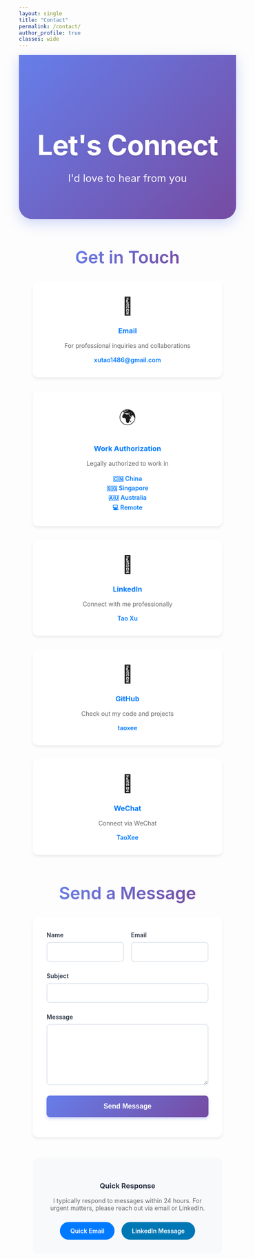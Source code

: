```yaml
---
layout: single
title: "Contact"
permalink: /contact/
author_profile: true
classes: wide
---
```


<!-- Hide default page title -->
<style>
  .page__title { display: none !important; }
  .page__meta { display: none !important; }
</style>

<div style="background: linear-gradient(135deg, #667eea 0%, #764ba2 100%); color: white; padding: 5rem 2rem; margin: 0 0 4rem 0; text-align: center; border-radius: 0 0 30px 30px; box-shadow: 0 10px 30px rgba(102, 126, 234, 0.3);">
  <h1 style="font-size: 4rem; font-weight: 700; margin-bottom: 1.5rem; color: white; text-shadow: 0 2px 4px rgba(0,0,0,0.1); letter-spacing: -0.02em;">Let's Connect</h1>
  <p style="font-size: 1.5rem; font-weight: 400; opacity: 0.95; max-width: 600px; margin: 0 auto;">I'd love to hear from you</p>
</div>

<div style="max-width: 800px; margin: 0 auto; padding: 0 2rem;">

<h2 style="font-size: 2.5rem; font-weight: 600; color: #2d3748; margin: 3rem 0 2rem 0; text-align: center;">
  <span style="background: linear-gradient(135deg, #667eea, #764ba2); -webkit-background-clip: text; -webkit-text-fill-color: transparent; background-clip: text;">Get in Touch</span>
</h2>

<div style="display: grid; grid-template-columns: repeat(auto-fit, minmax(280px, 1fr)); gap: 2rem; margin: 2rem 0;">

<div style="background: white; padding: 2rem; border-radius: 12px; box-shadow: 0 4px 6px rgba(0, 0, 0, 0.07); text-align: center;">
  <div style="font-size: 2.5rem; margin-bottom: 1rem;">📧</div>
  <h3 style="color: #007AFF; margin-bottom: 1rem;">Email</h3>
  <p style="color: #666; margin-bottom: 1rem;">For professional inquiries and collaborations</p>
  <a href="mailto:xutao1486@gmail.com" style="color: #007AFF; font-weight: 600; text-decoration: none;">
    xutao1486@gmail.com
  </a>
</div>

<div style="background: white; padding: 2rem; border-radius: 12px; box-shadow: 0 4px 6px rgba(0, 0, 0, 0.07); text-align: center;">
  <div style="font-size: 2.5rem; margin-bottom: 1rem;">🌍</div>
  <h3 style="color: #007AFF; margin-bottom: 1rem;">Work Authorization</h3>
  <p style="color: #666; margin-bottom: 1rem;">Legally authorized to work in</p>
  <div style="color: #007AFF; font-weight: 600; line-height: 1.6;">
    <div>🇨🇳 China</div>
    <div>🇸🇬 Singapore</div>
    <div>🇦🇺 Australia</div>
    <div>💻 Remote</div>
  </div>
</div>

<div style="background: white; padding: 2rem; border-radius: 12px; box-shadow: 0 4px 6px rgba(0, 0, 0, 0.07); text-align: center;">
  <div style="font-size: 2.5rem; margin-bottom: 1rem;">💼</div>
  <h3 style="color: #007AFF; margin-bottom: 1rem;">LinkedIn</h3>
  <p style="color: #666; margin-bottom: 1rem;">Connect with me professionally</p>
  <a href="https://www.linkedin.com/in/tao-xee" target="_blank" style="color: #007AFF; font-weight: 600; text-decoration: none;">
    <span class="iconify" data-icon="tabler:brand-linkedin"></span> Tao Xu
  </a>
</div>

<div style="background: white; padding: 2rem; border-radius: 12px; box-shadow: 0 4px 6px rgba(0, 0, 0, 0.07); text-align: center;">
  <div style="font-size: 2.5rem; margin-bottom: 1rem;">🐙</div>
  <h3 style="color: #007AFF; margin-bottom: 1rem;">GitHub</h3>
  <p style="color: #666; margin-bottom: 1rem;">Check out my code and projects</p>
  <a href="https://github.com/taoxee" target="_blank" style="color: #007AFF; font-weight: 600; text-decoration: none;">
    <span class="iconify" data-icon="tabler:brand-github"></span> taoxee
  </a>
</div>

<div style="background: white; padding: 2rem; border-radius: 12px; box-shadow: 0 4px 6px rgba(0, 0, 0, 0.07); text-align: center;">
  <div style="font-size: 2.5rem; margin-bottom: 1rem;">💬</div>
  <h3 style="color: #007AFF; margin-bottom: 1rem;">WeChat</h3>
  <p style="color: #666; margin-bottom: 1rem;">Connect via WeChat</p>
  <div style="color: #007AFF; font-weight: 600;">
    <span class="iconify" data-icon="mingcute:wechat-line"></span> TaoXee
  </div>
</div>

</div>

<h2 style="font-size: 2.5rem; font-weight: 600; color: #2d3748; margin: 4rem 0 2rem 0; text-align: center;">
  <span style="background: linear-gradient(135deg, #667eea, #764ba2); -webkit-background-clip: text; -webkit-text-fill-color: transparent; background-clip: text;">Send a Message</span>
</h2>

<div style="background: white; padding: 2rem; border-radius: 12px; box-shadow: 0 4px 6px rgba(0, 0, 0, 0.07); margin: 2rem 0;">
  
<form action="https://formspree.io/f/xutao1486@gmail.com" method="POST" style="display: grid; gap: 1.5rem;">
  
  <div style="display: grid; grid-template-columns: 1fr 1fr; gap: 1rem;">
    <div>
      <label for="name" style="display: block; margin-bottom: 0.5rem; color: #2d3748; font-weight: 600;">Name</label>
      <input type="text" id="name" name="name" required style="width: 100%; padding: 0.75rem; border: 2px solid #e2e8f0; border-radius: 8px; font-size: 1rem; transition: border-color 0.2s;">
    </div>
    <div>
      <label for="email" style="display: block; margin-bottom: 0.5rem; color: #2d3748; font-weight: 600;">Email</label>
      <input type="email" id="email" name="email" required style="width: 100%; padding: 0.75rem; border: 2px solid #e2e8f0; border-radius: 8px; font-size: 1rem; transition: border-color 0.2s;">
    </div>
  </div>
  
  <div>
    <label for="subject" style="display: block; margin-bottom: 0.5rem; color: #2d3748; font-weight: 600;">Subject</label>
    <input type="text" id="subject" name="subject" required style="width: 100%; padding: 0.75rem; border: 2px solid #e2e8f0; border-radius: 8px; font-size: 1rem; transition: border-color 0.2s;">
  </div>
  
  <div>
    <label for="message" style="display: block; margin-bottom: 0.5rem; color: #2d3748; font-weight: 600;">Message</label>
    <textarea id="message" name="message" rows="6" required style="width: 100%; padding: 0.75rem; border: 2px solid #e2e8f0; border-radius: 8px; font-size: 1rem; resize: vertical; transition: border-color 0.2s;"></textarea>
  </div>
  
  <button type="submit" style="background: linear-gradient(135deg, #667eea, #764ba2); color: white; padding: 1rem 2rem; border: none; border-radius: 8px; font-size: 1rem; font-weight: 600; cursor: pointer; transition: transform 0.2s; box-shadow: 0 4px 6px rgba(102, 126, 234, 0.3);">
    Send Message
  </button>
  
</form>

</div>

<div style="text-align: center; margin: 3rem 0; padding: 2rem; background: #f8f9fa; border-radius: 12px;">
  <h3 style="color: #2d3748; margin-bottom: 1rem;">Quick Response</h3>
  <p style="color: #666; margin-bottom: 1.5rem;">I typically respond to messages within 24 hours. For urgent matters, please reach out via email or LinkedIn.</p>
  
  <div style="display: flex; justify-content: center; gap: 1rem; flex-wrap: wrap;">
    <a href="mailto:xutao1486@gmail.com" style="background: #007AFF; color: white; padding: 0.75rem 1.5rem; border-radius: 25px; text-decoration: none; font-weight: 600; transition: background 0.2s;">
      Quick Email
    </a>
    <a href="https://www.linkedin.com/in/tao-xee" target="_blank" style="background: #0077B5; color: white; padding: 0.75rem 1.5rem; border-radius: 25px; text-decoration: none; font-weight: 600; transition: background 0.2s;">
      LinkedIn Message
    </a>
  </div>
</div>

</div>

<style>
  .page__content h2 {
    color: #1d1d1f;
    font-weight: 600;
    font-size: 2rem;
    margin-top: 3rem;
    margin-bottom: 1.5rem;
    border-bottom: 2px solid #007AFF;
    padding-bottom: 0.5rem;
  }
  
  .page__content h3 {
    color: #333;
    font-weight: 600;
    font-size: 1.5rem;
    margin-top: 2rem;
    margin-bottom: 1rem;
  }
  
  .page__content h4 {
    font-weight: 600;
    font-size: 1.1rem;
    margin-bottom: 0.5rem;
  }
  
  .page__content p {
    font-size: 1.1rem;
    line-height: 1.7;
    color: #515151;
  }
  
  .page__content {
    font-family: -apple-system, BlinkMacSystemFont, 'Segoe UI', Roboto, Oxygen, Ubuntu, Cantarell, sans-serif;
  }
</style> 